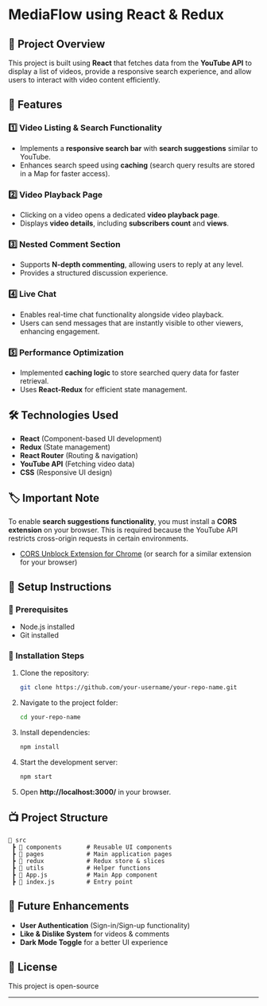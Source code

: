 # MediaFlow using React & Redux

## 📌 Project Overview
This project is built using **React** that fetches data from the **YouTube API** to display a list of videos, provide a responsive search experience, and allow users to interact with video content efficiently.

## 🚀 Features
### 1️⃣ **Video Listing & Search Functionality**
- Implements a **responsive search bar** with **search suggestions** similar to YouTube.
- Enhances search speed using **caching** (search query results are stored in a Map for faster access).

### 2️⃣ **Video Playback Page**
- Clicking on a video opens a dedicated **video playback page**.
- Displays **video details**, including **subscribers count** and **views**.

### 3️⃣ **Nested Comment Section**
- Supports **N-depth commenting**, allowing users to reply at any level.
- Provides a structured discussion experience.

### 4️⃣ **Live Chat**
- Enables real-time chat functionality alongside video playback.
- Users can send messages that are instantly visible to other viewers, enhancing engagement.

### 5️⃣ **Performance Optimization**
- Implemented **caching logic** to store searched query data for faster retrieval.
- Uses **React-Redux** for efficient state management.

## 🛠️ Technologies Used
- **React** (Component-based UI development)
- **Redux** (State management)
- **React Router** (Routing & navigation)
- **YouTube API** (Fetching video data)
- **CSS** (Responsive UI design)

## 🏷️ Important Note
To enable **search suggestions functionality**, you must install a **CORS extension** on your browser. This is required because the YouTube API restricts cross-origin requests in certain environments.
- [CORS Unblock Extension for Chrome](https://chrome.google.com/webstore/detail/cors-unblock/) (or search for a similar extension for your browser)

## 🏰 Setup Instructions
### 🔹 Prerequisites
- Node.js installed
- Git installed

### 🔹 Installation Steps
1. Clone the repository:
   ```sh
   git clone https://github.com/your-username/your-repo-name.git
   ```
2. Navigate to the project folder:
   ```sh
   cd your-repo-name
   ```
3. Install dependencies:
   ```sh
   npm install
   ```
4. Start the development server:
   ```sh
   npm start
   ```
5. Open **http://localhost:3000/** in your browser.

## 📺 Project Structure
```
📁 src
 ┣ 📁 components       # Reusable UI components
 ┣ 📁 pages            # Main application pages
 ┣ 📁 redux            # Redux store & slices
 ┣ 📁 utils            # Helper functions
 ┣ 📝 App.js           # Main App component
 ┣ 📝 index.js         # Entry point
```

## 🌟 Future Enhancements
- **User Authentication** (Sign-in/Sign-up functionality)
- **Like & Dislike System** for videos & comments
- **Dark Mode Toggle** for a better UI experience

## 📝 License
This project is open-source

---


